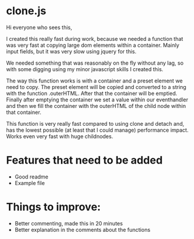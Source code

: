 # clone.js

Hi everyone who sees this,

I created this really fast during work, because we needed a function that was very fast at copying large dom elements within a container. 
Mainly input fields, but it was very slow using jquery for this. 

We needed something that was reasonably on the fly without any lag, so with some digging using my minor javascript skills I created this. 

The way this function works is with a container and a preset element we need to copy. The preset element will be copied and converted to a string with the function .outerHTML. After that the container will be emptied. Finally after emptying the container we set a value within our eventhandler and then we fill the container with the outerHTML of the child node within that container. 

This function is very really fast compared to using clone and detach and, has the lowest possible (at least that I could manage) performance impact. Works even very fast with huge childnodes.

# Features that need to be added

- Good readme
- Example file

# Things to improve:

- Better commenting, made this in 20 minutes
- Better explanation in the comments about the functions
